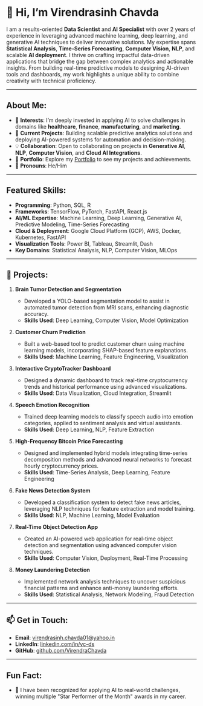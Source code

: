 # 👋 Hi, I’m Virendrasinh Chavda

I am a results-oriented **Data Scientist** and **AI Specialist** with over 2 years of experience in leveraging advanced machine learning, deep learning, and generative AI techniques to deliver innovative solutions. My expertise spans **Statistical Analysis**, **Time-Series Forecasting**, **Computer Vision**, **NLP**, and scalable **AI deployment**. I thrive on crafting impactful data-driven applications that bridge the gap between complex analytics and actionable insights. From building real-time predictive models to designing AI-driven tools and dashboards, my work highlights a unique ability to combine creativity with technical proficiency.

---

## About Me:
- 👀 **Interests**: I’m deeply invested in applying AI to solve challenges in domains like **healthcare**, **finance**, **manufacturing**, and **marketing**.  
- 🌱 **Current Projects**: Building scalable predictive analytics solutions and deploying AI-powered systems for automation and decision-making.  
- 💡 **Collaboration**: Open to collaborating on projects in **Generative AI**, **NLP**, **Computer Vision**, and **Cloud AI Integrations**.  
- 💼 **Portfolio**: Explore my [Portfolio](https://virendrachavda.github.io/folio/) to see my projects and achievements.  
- 🙂 **Pronouns**: He/Him  

---

## Featured Skills:
- **Programming**: Python, SQL, R
- <strong>Frameworks</strong>: TensorFlow, PyTorch, FastAPI, React.js
- **AI/ML Expertise**: Machine Learning, Deep Learning, Generative AI, Predictive Modeling, Time-Series Forecasting  
- **Cloud & Deployment**: Google Cloud Platform (GCP), AWS, Docker, Kubernetes, FastAPI  
- **Visualization Tools**: Power BI, Tableau, Streamlit, Dash
- **Key Domains**: Statistical Analysis, NLP, Computer Vision, MLOps

---

## 🚀 Projects:
1. **Brain Tumor Detection and Segmentation**  
   - Developed a YOLO-based segmentation model to assist in automated tumor detection from MRI scans, enhancing diagnostic accuracy.  
   - **Skills Used**: Deep Learning, Computer Vision, Model Optimization  

2. **Customer Churn Prediction**  
   - Built a web-based tool to predict customer churn using machine learning models, incorporating SHAP-based feature explanations.  
   - **Skills Used**: Machine Learning, Feature Engineering, Visualization  

3. **Interactive CryptoTracker Dashboard**  
   - Designed a dynamic dashboard to track real-time cryptocurrency trends and historical performance using advanced visualizations.  
   - **Skills Used**: Data Visualization, Cloud Integration, Streamlit  

4. **Speech Emotion Recognition**  
   - Trained deep learning models to classify speech audio into emotion categories, applied to sentiment analysis and virtual assistants.  
   - **Skills Used**: Deep Learning, NLP, Feature Extraction  

5. **High-Frequency Bitcoin Price Forecasting**  
   - Designed and implemented hybrid models integrating time-series decomposition methods and advanced neural networks to forecast hourly cryptocurrency prices.  
   - **Skills Used**: Time-Series Analysis, Deep Learning, Feature Engineering  

6. **Fake News Detection System**  
   - Developed a classification system to detect fake news articles, leveraging NLP techniques for feature extraction and model training.  
   - **Skills Used**: NLP, Machine Learning, Model Evaluation  

7. **Real-Time Object Detection App**  
   - Created an AI-powered web application for real-time object detection and segmentation using advanced computer vision techniques.  
   - **Skills Used**: Computer Vision, Deployment, Real-Time Processing  

8. **Money Laundering Detection**  
   - Implemented network analysis techniques to uncover suspicious financial patterns and enhance anti-money laundering efforts.  
   - **Skills Used**: Statistical Analysis, Network Modeling, Fraud Detection  

---

## 📫 Get in Touch:
- **Email**: [virendrasinh.chavda01@yahoo.in](mailto:virendrasinh.chavda01@yahoo.in)  
- **LinkedIn**: [linkedin.com/in/vc-ds](https://www.linkedin.com/in/vc-ds)  
- **GitHub**: [github.com/VirendraChavda](https://github.com/VirendraChavda)  

---

## Fun Fact:
- 🌟 I have been recognized for applying AI to real-world challenges, winning multiple "Star Performer of the Month" awards in my career.

<!---
VirendraChavda/VirendraChavda is a ✨ special ✨ repository because its `README.md` (this file) appears on your GitHub profile.
You can click the Preview link to take a look at your changes.
--->
